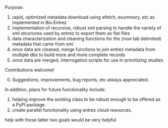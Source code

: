 
Purpose:

1. rapid, optimized metadata download using efetch, esummary, etc as implemented in Bio.Entrez
2. implementation of recursive, robust xml parsing to handle the variety of xml structures used by entrez to export them as flat files
3. data characterization and cleaning functions for the (now tab delimited) metadata that came from xml
4. once data are cleaned, merge functions to join entrez metadata from multiple dbs to build more and more complete records
5. once data are merged, interrogation scripts for use in prioritizing studies


Contributions welcome!

0. Suggestions, improvements, bug reports, etc always appreciated. 

In addition, plans for future functionality include:

1. helping improve the existing class to be robust enough to be offered as a PyPI package.
2. create parallel functionality using entrez cloud resources.

help with those latter two goals would be very helpful
